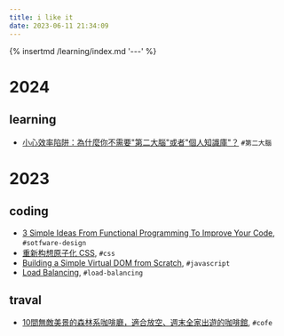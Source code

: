 ```yaml
---
title: i like it
date: 2023-06-11 21:34:09
---
```


{% insertmd /learning/index.md '---' %}

<div class='my-learning'>

# 2024

## learning

- [小心效率陷阱：為什麼你不需要"第二大腦"或者"個人知識庫"？](https://youtu.be/5kNCcpM61eo?si=H486-PWe1z9fKDHX) `#第二大腦`

# 2023

## coding

- [3 Simple Ideas From Functional Programming To Improve Your Code](https://www.youtube.com/watch?v=4B24vYj_vaI), `#sotfware-design`
- [重新构想原子化 CSS](https://antfu.me/posts/reimagine-atomic-css-zh), `#css`
- [Building a Simple Virtual DOM from Scratch](https://dev.to/ycmjason/building-a-simple-virtual-dom-from-scratch-3d05), `#javascript`
- [Load Balancing](https://samwho.dev/load-balancing/), `#load-balancing`

## traval

- [10間無敵美景的森林系咖啡廳，適合放空、週末全家出遊的咖啡館](https://coffeeshop-library.com/10-forest-coffee/), `#cofe`

</div>
